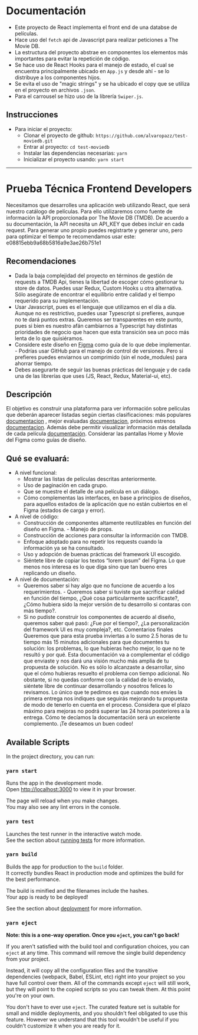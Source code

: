 # Documentación

- Este proyecto de React implementa el front end de una databse de películas.
- Hace uso del `fetch` api de Javascript para realizar peticiones a The Movie DB.
- La estructura del proyecto abstrae en componentes los elementos más importantes para evitar la repetición de código.
- Se hace uso de React Hooks para el manejo de estado, el cual se encuentra principalmente ubicado en `App.js` y desde ahí - se lo distribuye a los componentes hijos.
- Se evita el uso de "magic strings" y se ha ubicado el copy que se utiliza en el proyecto en archivos `.json`.
- Para el carrousel se hizo uso de la librería `Swiper.js`.

## Instrucciones

- Para iniciar el proyecto:
  - Clonar el proyecto de github: `https://github.com/alvaropazz/test-moviedb.git`
  - Entrar al proyecto: `cd test-moviedb`
  - Instalar las dependencias necesarias: `yarn`
  - Inicializar el proyecto usando: `yarn start`

---

# Prueba Técnica Frontend Developers

Necesitamos que desarrolles una aplicación web utilizando React, que será nuestro catálogo de películas.
Para ello utilizaremos como fuente de información la API proporcionada por The Movie DB (TMDB). De acuerdo a su documentación, la API necesita un API_KEY que debes incluir en cada request. Para generar uno propio puedes registrarte y generar uno, pero para optimizar el tiempo te recomendamos usar este: e08815ebb9a68b5816a9e3ae26b751e1

## Recomendaciones

- Dada la baja complejidad del proyecto en términos de gestión de requests a TMDB Api, tienes la libertad de escoger cómo gestionar tu store de datos. Puedes usar Redux, Custom Hooks u otra alternativa. Sólo asegúrate de encontrar el equilibrio entre calidad y el tiempo requerido para su implementación.
- Usar Javascript, pues es el lenguaje que utilizamos en el día a día. Aunque no es restrictivo, puedes usar Typescript si prefieres, aunque no te dará puntos extras. Queremos ser transparentes en este punto, pues si bien es nuestro afán cambiarnos a Typescript hay distintas prioridades de negocio que hacen que esta transición sea un poco más lenta de lo que quisiéramos.
- Considere este diseño en [Figma](https://www.figma.com/file/lH444rtC3MDLmh1uilYbY7/Prueba-Tecnica-Frontend-Xepelin?node-id=0%3A1) como guía de lo que debe implementar. - Podrías usar GitHub para el manejo de control de versiones. Pero si prefieres puedes enviarnos un comprimido (sin el node_modules) para ahorrar tiempo.
- Debes asegurarte de seguir las buenas prácticas del lenguaje y de cada una de las librerías que uses (JS, React, Redux, Material-ui, etc).

## Descripción

El objetivo es construir una plataforma para ver información sobre películas que deberán aparecer listadas según ciertas clasificaciones: más populares [documentacion](https://developers.themoviedb.org/3/movies/get-popular-movies)
, mejor evaluadas [documentacion](https://developers.themoviedb.org/3/movies/get-top-rated-movies), próximos estrenos [documentacion](https://developers.themoviedb.org/3/movies/get-upcoming).
Además debe permitir visualizar información más detallada de cada película [documentación](https://developers.themoviedb.org/3/movies/get-movie-details). Considerar las pantallas Home y Movie del Figma como guías de diseño.

## Qué se evaluará:

- A nivel funcional:
  - Mostrar las listas de películas descritas anteriormente.
  - Uso de paginación en cada grupo.
  - Que se muestre el detalle de una película en un diálogo.
  - Cómo complementas las interfaces, en base a principios de diseños, para aquellos estados de la aplicación que no están cubiertos en el Figma (estados de carga y error).
- A nivel de código:
  - Construcción de componentes altamente reutilizables en función del diseño en Figma. - Manejo de props.
  - Construcción de acciones para consultar la información con TMDB.
  - Enfoque adoptado para no repetir los requests cuando la información ya se ha consultado.
  - Uso y adopción de buenas prácticas del framework UI escogido.
  - Siéntete libre de copiar los textos “lorem ipsum” del Figma. Lo que menos nos interesa es lo que diga sino que tan bueno eres replicando un diseño.
- A nivel de documentación:
  - Queremos saber si hay algo que no funcione de acuerdo a los requerimientos. - Queremos saber si tuviste que sacrificar calidad en función del tiempo, ¿Qué cosa particularmente sacrificaste?, ¿Cómo hubiera sido la mejor versión de tu desarrollo si contaras con más tiempo?.
  - Si no pudiste construir los componentes de acuerdo al diseño, queremos saber qué pasó: ¿Fue por el tiempo?, ¿La personalización del framework UI es muy compleja?, etc.
    Comentarios finales
    Queremos que para esta prueba inviertas a lo sumo 2.5 horas de tu tiempo más 15 minutos adicionales para que documentes tu solución: los problemas, lo que hubieras hecho mejor, lo que no te resultó y por qué. Esta documentación va a complementar el código que enviaste y nos dará una visión mucho más amplia de tu propuesta de solución. No es sólo lo alcanzaste a desarrollar, sino que el cómo hubieras resuelto el problema con tiempo adicional.
    No obstante, si no quedas conforme con la calidad de lo enviado, siéntete libre de continuar desarrollando y nosotros felices lo revisamos. Lo único que te pedimos es que cuando nos envíes la primera entrega nos indiques que seguirás mejorando tu propuesta de modo de tenerlo en cuenta en el proceso. Considera que el plazo máximo para mejoras no podrá superar las 24 horas posteriores a la entrega. Cómo te decíamos la documentación será un excelente complemento.
    ¡Te deseamos un buen codeo!

## Available Scripts

In the project directory, you can run:

### `yarn start`

Runs the app in the development mode.\
Open [http://localhost:3000](http://localhost:3000) to view it in your browser.

The page will reload when you make changes.\
You may also see any lint errors in the console.

### `yarn test`

Launches the test runner in the interactive watch mode.\
See the section about [running tests](https://facebook.github.io/create-react-app/docs/running-tests) for more information.

### `yarn build`

Builds the app for production to the `build` folder.\
It correctly bundles React in production mode and optimizes the build for the best performance.

The build is minified and the filenames include the hashes.\
Your app is ready to be deployed!

See the section about [deployment](https://facebook.github.io/create-react-app/docs/deployment) for more information.

### `yarn eject`

**Note: this is a one-way operation. Once you `eject`, you can't go back!**

If you aren't satisfied with the build tool and configuration choices, you can `eject` at any time. This command will remove the single build dependency from your project.

Instead, it will copy all the configuration files and the transitive dependencies (webpack, Babel, ESLint, etc) right into your project so you have full control over them. All of the commands except `eject` will still work, but they will point to the copied scripts so you can tweak them. At this point you're on your own.

You don't have to ever use `eject`. The curated feature set is suitable for small and middle deployments, and you shouldn't feel obligated to use this feature. However we understand that this tool wouldn't be useful if you couldn't customize it when you are ready for it.
